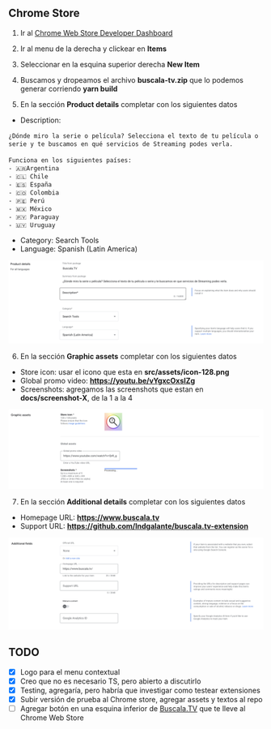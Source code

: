 ## Chrome Store

1. Ir al [Chrome Web Store Developer Dashboard](https://chrome.google.com/webstore/developer/dashboard)

2) Ir al menu de la derecha y clickear en **Items**

3. Seleccionar en la esquina superior derecha **New Item**

4) Buscamos y dropeamos el archivo **buscala-tv.zip** que lo podemos generar corriendo **yarn build**

5. En la sección **Product details** completar con los siguientes datos

- Description:

```
¿Dónde miro la serie o película? Selecciona el texto de tu película o serie y te buscamos en qué servicios de Streaming podes verla.

Funciona en los siguientes países:
- 🇦🇷Argentina
- 🇨🇱 Chile
- 🇪🇸 España
- 🇨🇴 Colombia
- 🇵🇪 Perú
- 🇲🇽 México
- 🇵🇾 Paraguay
- 🇺🇾 Uruguay
```

- Category: Search Tools
- Language: Spanish (Latin America)

![chrome-store-1](/docs/chrome-store-1.png)

6. En la sección **Graphic assets** completar con los siguientes datos

- Store icon: usar el icono que esta en **src/assets/icon-128.png**
- Global promo video: **https://youtu.be/vYgxcOxsIZg**
- Screenshots: agregamos las screenshots que estan en **docs/screenshot-X**, de la 1 a la 4

![chrome-store-2](/docs/chrome-store-2.png)

7. En la sección **Additional details** completar con los siguientes datos

- Homepage URL: **https://www.buscala.tv**
- Support URL: **https://github.com/lndgalante/buscala.tv-extension**

![chrome-store-3](/docs/chrome-store-3.png)

## TODO

- [x] Logo para el menu contextual
- [x] Creo que no es necesario TS, pero abierto a discutirlo
- [x] Testing, agregaría, pero habría que investigar como testear extensiones
- [x] Subir versión de prueba al Chrome store, agregar assets y textos al repo
- [ ] Agregar botón en una esquina inferior de [Buscala.TV](https://Buscala.tv) que te lleve al Chrome Web Store
